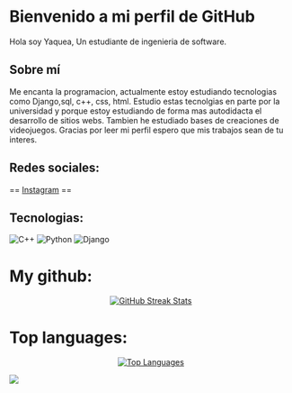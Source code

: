 # Bienvenido a mi perfil de GitHub
<div>
Hola soy Yaquea, Un estudiante de ingenieria de software.

## Sobre mí
Me encanta la programacion, actualmente estoy estudiando tecnologias como Django,sql, c++, css, html. Estudio estas tecnolgias en parte por la universidad y porque estoy estudiando de forma mas autodidacta el desarrollo de sitios webs. Tambien he estudiado bases de creaciones de videojuegos. Gracias por leer mi perfil espero que mis trabajos sean de tu interes. 

## Redes sociales:
== [Instagram](https://instagram.com/yaquea_) ==

## Tecnologias:
![C++](https://img.shields.io/badge/c++-%2300599C.svg?style=for-the-badge&logo=c%2B%2B&logoColor=white) ![Python](https://img.shields.io/badge/python-3670A0?style=for-the-badge&logo=python&logoColor=ffdd54) ![Django](https://img.shields.io/badge/django-%23092E20.svg?style=for-the-badge&logo=django&logoColor=white)
</div>

#  My github:

<div align="center">
<!-- GitHub Streak Stats -->
<a href="https://github.com/Yaquea">
  <img src="https://github-readme-streak-stats.herokuapp.com/?user=Yaquea&theme=bear&hide_border=false" alt="GitHub Streak Stats">
</a><br/>
</div>

# Top languages:

<div align="center">
<!-- Top Languages -->
<a href="https://github.com/Yaquea">
  <img src="https://github-readme-stats.vercel.app/api/top-langs/?username=Yaquea&theme=bear&hide_border=false&include_all_commits=true&count_private=true&layout=compact" alt="Top Languages">
</a>
</div>

  [![](https://visitcount.itsvg.in/api?id=Yaquea&icon=1&color=11)](https://visitcount.itsvg.in)

 
